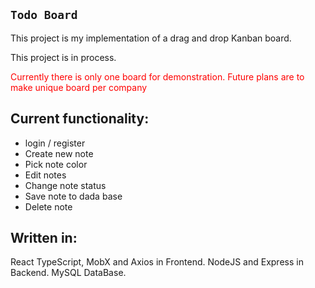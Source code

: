 ## `Todo Board`

This project is my implementation of a drag and drop Kanban board.

This project is in process.

<span style="color:red">Currently there is only one board for demonstration.</span>
<span style="color:red">Future plans are to make unique board per company</span>

## Current functionality:
* login / register
* Create new note
* Pick note color
* Edit notes
* Change note status
* Save note to dada base
* Delete note

## Written in: 
React TypeScript, MobX and Axios in Frontend.
NodeJS and Express in Backend.
MySQL DataBase.